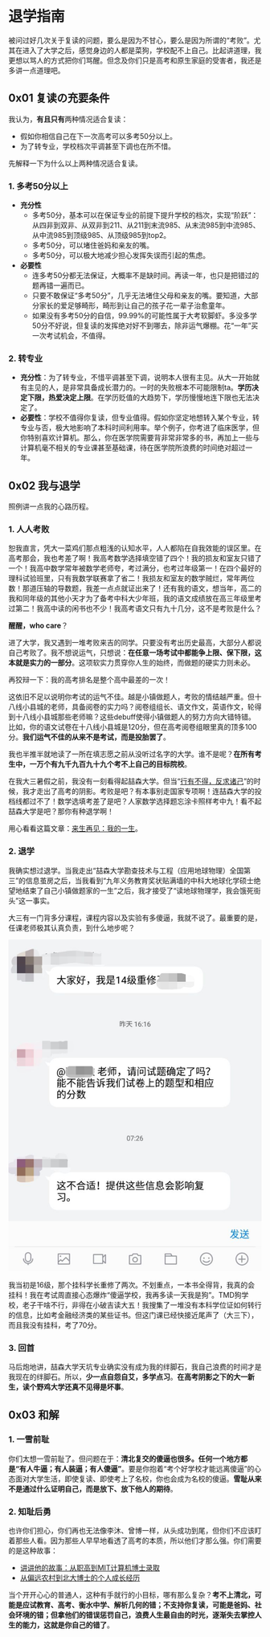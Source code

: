 # 退学指南

被问过好几次关于复读的问题，要么是因为不甘心，要么是因为所谓的“考败”。尤其在进入了大学之后，感觉身边的人都是菜狗，学校配不上自己。比起讲道理，我更想以骂人的方式把你们骂醒。但念及你们只是高考和原生家庭的受害者，我还是多讲一点道理吧。

## 0x01 复读の充要条件

我认为，**有且只有**两种情况适合复读：

- 假如你相信自己在下一次高考可以多考50分以上。
- 为了转专业，学校档次平调甚至下调也在所不惜。

先解释一下为什么以上两种情况适合复读。

### 1. 多考50分以上

- **充分性**
  - 多考50分，基本可以在保证专业的前提下提升学校的档次，实现“阶跃”：从四非到双非、从双非到211、从211到末流985、从末流985到中流985、从中流985到顶级985、从顶级985到top2。
  - 多考50分，可以堵住爸妈和亲友的嘴。
  - 多考50分，可以极大地减少担心发挥失误而引起的焦虑。
- **必要性**
  - 连多考50分都无法保证，大概率不是缺时间。再读一年，也只是把错过的题再错一遍而已。
  - 只要不敢保证“多考50分”，几乎无法堵住父母和亲友的嘴。要知道，大部分家长的爱足够畸形，畸形到让自己的孩子花一辈子治愈童年。
  - 如果没有多考50分的自信，99.99%的可能性属于大考软脚虾。多没多学50分不好说，但复读的发挥绝对好不到哪去，除非运气爆棚。花“一年”买一次考试机会，不值得。

### 2. 转专业

- **充分性**：为了转专业，不惜平调甚至下调，说明本人很有主见。从大一开始就有主见的人，是非常具备成长潜力的。一时的失败根本不可能限制ta。**学历决定下限，热爱决定上限**。在学历贬值的大趋势下，学历慢慢地连下限也无法决定了。
- **必要性**：学校不值得你复读，但专业值得。假如你坚定地想转入某个专业，转专业与否，极大地影响了本科时间利用率。举个例子，你考进了临床医学，但你特别喜欢计算机。那么，你在医学院需要背非常非常多的书，再加上一些与计算机毫不相关的专业课甚至基础课，待在医学院所浪费的时间绝对超过一年。

## 0x02 我与退学

照例讲一点我的心路历程。

### 1. 人人考败

恕我直言，凭大一菜鸡们那点粗浅的认知水平，人人都陷在自我效能的误区里。在高考那会，我也考差了啊！我高考数学选择填空错了四个！我的损友和室友只错了一个！我高中数学常年被数学老师夸，考过满分，也考过年级第一！在四个最好的理科试验班里，只有我数学联赛拿了省二！我损友和室友的数学贼烂，常年两位数！那道压轴的导数题，我差一点点就证出来了！还有我的语文，想当年，高二的我和同年级的其他小天才为了备考中科大少年班，我的语文成绩放在高三年级里考过第二！我高中读的闲书也不少！我高考语文只有九十几分，这不是考败是什么？

**醒醒，who care**？

进了大学，我又遇到一堆考败来吉的同学。只要没有考出历史最高，大部分人都说自己考败了。我不想说运气，只想说：**在任意一场考试中都能争上限、保下限，这本就是实力的一部分**。这项软实力贯穿你人生的始终，而做题的硬实力则未必。

再狡辩一下：我的高考排名是整个高中最差的一次！

这依旧不足以说明你考试的运气不佳。越是小镇做题人，考败的情结越严重。但十八线小县城的老师，具备阅卷的实力吗？阅卷组组长、语文作文，英语作文，轮得到十八线小县城那些老师嘛？这些debuff使得小镇做题人的努力方向大错特错。比如，你的语文试卷在十八线小县城是120分，但在高考阅卷组眼里真的顶多100分。**我们运气不佳的从来不是考试，而是投胎罢了**。

我也半推半就地读了一所在填志愿之前从没听过名字的大学。谁不是呢？**在所有考生中，一万个有九千九百九十九个考不上自己的目标院校**。

在我大三暑假之前，我没有一刻看得起喆森大学。但当“[行有不得，反求诸己](https://zhuanlan.zhihu.com/p/553424639)”的时候，我才走出了高考的阴影。考败是吧？有本事别走国家专项啊！连喆森大学的投档线都过不了！数学选填考差了是吧？人家数学选择题忘涂卡照样考中九！看不起喆森大学是吧？那你有种退学啊！

用心看看这篇文章：[来生再见：我的一生](https://zhuanlan.zhihu.com/p/187352456)。

### 2. 退学

我确实想过退学。当我走出“喆森大学勘查技术与工程（应用地球物理）全国第三”的信息茧房之后，当我看到“九年义务教育奖状贴满墙的中科大地球化学硕士绝望地结束了自己小镇做题家的一生”之后，我才接受了“读地球物理学，我会饿死街头”这一事实。

大三有一门背多分课程，课程内容以及实验有多傻逼，我就不说了。最重要的是，任课老师极其认真负责，到什么地步呢？

![img](https://github.com/Anticorianderist/blog/blob/main/0.%20Supportive%20Directory/%E5%89%8D%E5%B0%98%20-%20%E6%B5%8B%E4%BA%95%E6%98%AF%E6%9C%AC%E7%A7%91%E7%9A%84%E7%8F%A0%E7%A9%86%E6%9C%97%E7%8E%9B%E5%B3%B0.jpeg)

我当初是16级，那个挂科学长重修了两次。不划重点，一本书全得背，我真的会挂科！我在考试周直接心态爆炸“傻逼学校，我再多读一天我是狗”。TMD狗学校，老子干啥不行，非得在小破吉读大五！我搜集了一堆没有本科学位证如何转行的信息，比如考金融经济类的某些证书。但这门课已经快接近尾声了（大三下），而且我没有挂科，考了70分。

### 3. 回首

马后炮地讲，喆森大学天坑专业确实没有成为我的绊脚石，我自己浪费的时间才是我现在的绊脚石。所以，**少一点自怨自艾，多学点习**。**在高考阴影之下的大一新生，读个野鸡大学还真不见得是坏事**。

## 0x03 和解

### 1. 一雪前耻

你们太想一雪前耻了。但问题在于：**清北复交的傻逼也很多。任何一个地方都是“有人牛逼；有人装逼；有人傻逼”**。要是你抱着“考个好学校才能远离傻逼”的心态面对大学生活，即使复读、即使考上了名校，你也会成为名校的傻逼。**雪耻从来不是通过什么证明自己，而是放下、放下他人的期待**。

### 2. 知耻后勇

也许你们担心，你们再也无法像李沐、曾博一样，从头成功到尾，但你们不应该盯着那些人看。因为那些人早早地看透了高考的本质，所以他们才那么强。你们需要的是这种故事：

+ [讲讲他的故事：从职高到MIT计算机博士录取](https://zhuanlan.zhihu.com/p/360390223)
+ [从偏远农村到北大博士的个人成长经历](https://www.bilibili.com/video/BV134411H7HT)

当个开开心心的普通人，这种有手就行的小目标，哪有那么复杂？**考不上清北，可能是应试教育、高考、衡水中学、解析几何的错；不支持你复读，可能是爸妈、社会环境的错；但拿他们的错误惩罚自己，浪费人生最自由的时光，逐渐失去掌控人生的能力，这就是你自己的错了**。